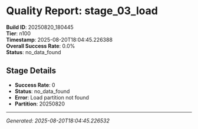 # Quality Report: stage_03_load

**Build ID**: 20250820_180445  
**Tier**: n100  
**Timestamp**: 2025-08-20T18:04:45.226388  
**Overall Success Rate**: 0.0%  
**Status**: no_data_found

## Stage Details

- **Success Rate**: 0
- **Status**: no_data_found
- **Error**: Load partition not found
- **Partition**: 20250820

---
*Generated: 2025-08-20T18:04:45.226532*
